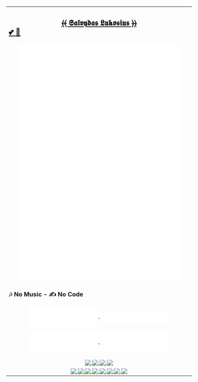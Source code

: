 <table align="justify" width="100%" margin-left="auto" margin-right="auto">
  <tr><td align="center" width="100%">
        <!-- Announments -->
        <!-- <h1></h1> -->
        <!-- <h2></h2> -->
    <h2 align="center">
      <a title="Salvydas Lukosius" target="_self" href="https://git.io/JJwwg/">⦑⦑ 𝕾𝖆𝖑𝖛𝖞𝖉𝖆𝖘
            𝕷𝖚𝖐𝖔𝖘𝖎𝖚𝖘 ⦒⦒</a>
      <div align="left"><a taget="_self" href="https://googlecloudcheatsheet.withgoogle.com/"> 💕 </a>
      <a href="https://osint.digitalclouds.pro/"> 👾 </a></div>
    </h2>
      <!-- profile-stats -->
        <a title="Salvydas Lukosius" target="_self" href="https://github.com/ss-o/">
          <img align="center" src="https://raw.githubusercontent.com/ss-o/ss-o/main/metrics/plugin.wakatime.svg"
            alt="wakatime" width="90%" height="auto" />
          <img align="center" src="https://raw.githubusercontent.com/ss-o/ss-o/main/metrics/plugin/followup/indepth.svg"
            alt="indepth" width="90%" height="auto" />
          <img align="center" src="https://raw.githubusercontent.com/ss-o/ss-o/main/metrics/plugin/languages/details.svg"
            alt="languages" width="90%" height="auto" />
       </a>
       <a title="Salvydas Lukosius" target="_self" href="https://gist.github.com/ss-o/">
          <img align="center" src="https://raw.githubusercontent.com/ss-o/ss-o/main/metrics/plugin/gists.svg"
            alt="gist" width="90%" height="auto" />
        </a>
      </td></tr>
  <!-- no-music = no-code -->
  <tr><td align="center"><h3 align="left"><b>🎶 No Music - ✍️ No Code</b></h3><div>
  <p><a title="Recently Played Artists" target="_self" href="https://open.spotify.com/user/7jy44ywkrxicioj0uolpufb73/recently-played-artists/">
    <img align="center" src="https://github.com/ss-o/ss-o/raw/main/metrics/plugin/music/spotify/recent.svg" width="38%" height="auto" />
  </a>
  <a title="Recently Played Artists" target="_self" href="https://open.spotify.com/user/7jy44ywkrxicioj0uolpufb73/recently-played-artists/">
    <img align="center" src="https://github.com/ss-o/ss-o/raw/main/metrics/plugin/music/spotify/top-artists.svg" width="38%" height="auto" />
  </a></p>
  <p><a title="Recently Played Artists" target="_self" href="https://open.spotify.com/user/7jy44ywkrxicioj0uolpufb73/recently-played-artists/">
    <img align="center" src="https://github.com/ss-o/ss-o/raw/main/metrics/plugin/music/spotify/top-tracks.svg" width="38%" height="auto" />
  </a>
  <a title="Playsist -Lofi 1" target="_self" href="https://open.spotify.com/playlist/6VcZq5Pm10ZTKp8SeLrp6G/">
    <img align="center" src="https://github.com/ss-o/ss-o/raw/main/metrics/plugin/music/spotify/playlist/lofi-1.svg" width="38%" height="auto" />
  </a></p></div></td></tr>
  <!--
  <a title="Recently Played Artists" target="_self" href="https://open.spotify.com/user/7jy44ywkrxicioj0uolpufb73/recently-played-artists/">
    <img align="center" src="https://github.com/ss-o/ss-o/raw/main/metrics/plugin/music/spotify/recent.svg" />
  </a>
  <tr><td align="center" width="100%">
  <a title="Playsist - West Gang" target="_self" href="https://open.spotify.com/playlist/2MvEUsMh1eGSrezcirrXFd/">
    <img align="center" src="https://github.com/ss-o/ss-o/raw/main/metrics/plugin/music/spotify/playlist/west.svg" width="40%" height="auto" /> 
  </a>
  <a title="Playsist - East Gang" target="_self" href="https://open.spotify.com/playlist/1X0xAsHWCpamURi0SJqV3w/">
    <img align="center" src="https://github.com/ss-o/ss-o/raw/main/metrics/plugin/music/spotify/playlist/east.svg" width="40%" height="auto" />
  </a>
  <a title="Playsist - Girls Gang" target="_self" href="https://open.spotify.com/playlist/0CXloQmqFutohB4QMcgIq1/">
    <img align="center" src="https://github.com/ss-o/ss-o/raw/main/metrics/plugin/music/spotify/playlist/girls.svg" width="40%" height="auto" />
  </a>
  <a title="Playsist -Lofi 1" target="_self" href="https://open.spotify.com/playlist/6VcZq5Pm10ZTKp8SeLrp6G/">
    <img align="center" src="https://github.com/ss-o/ss-o/raw/main/metrics/plugin/music/spotify/playlist/lofi-1.svg" width="40%" height="auto" />
  </a>
  <a title="Playsist -Lofi 2" target="_self" href="https://open.spotify.com/playlist/290lnDXzAXbDqZhnfdJuYf/">
    <img align="center" src="https://github.com/ss-o/ss-o/raw/main/metrics/plugin/music/spotify/playlist/lofi-2.svg" width="40%" height="auto" />
  </a>
  <a title="Playsist -Lofi 3" target="_self" href="https://open.spotify.com/playlist/154SEnZOkJqFJlSNIPzyU5/">
    <img align="center" src="https://github.com/ss-o/ss-o/raw/main/metrics/plugin/music/spotify/playlist/lofi-3.svg" width="40%" height="auto" />
  </a>
-->
 <tr><td align="center" width="100%">
 <!-- repository-cards -->
 <a title="Z-Shell ZI" target="_self" href="https://github.com/z-shell/zi">
  <img align="center" 
       src="https://github-readme-stats.vercel.app/api/pin/?username=z-shell&repo=zi&card_width=150&theme=github_dark&border_radius" 
       width="40%" height="auto" />
    </a>
 <a title="ZI WIKI" target="_self" href="https://github.com/z-shell/zw">
  <img align="center" 
         src="https://github-readme-stats.vercel.app/api/pin/?username=z-shell&repo=zw&card_width=150&theme=github_dark" 
         width="40%" height="auto" />
    </a>
 <a title="f-sy-h" target="_self" href="https://github.com/z-shell/f-sy-h">
  <img align="center" 
       src="https://github-readme-stats.vercel.app/api/pin/?username=z-shell&repo=f-sy-h&card_width=150&theme=github_dark" 
       width="40%" height="auto" />
    </a>
 <a title="h-s-mw" target="_self" href="https://github.com/z-shell/h-s-mw">
  <img align="center" 
       src="https://github-readme-stats.vercel.app/api/pin/?username=z-shell&repo=h-s-mw&card_width=150&theme=github_dark" width="40%" height="auto" />
    </a>
 </td></tr>
    <!-- contact-badges -->
    <tr>
      <td align="center" width="100%">
        <a title="Google DEV" target="_self" href="https://g.dev/sall/">
          <img align="center"
            src="https://img.shields.io/badge/-GDEV-222222?style=flat-square&logo=g.dev&logoColor=white&link=https://g.dev/sall/" />
        </a>
        <a title="DEV" target="_self" href="https://dev.to/sso/">
          <img align="center"
            src="https://img.shields.io/badge/-DEV-222222?style=flat-square&logo=dev.to&logoColor=white&link=https://dev.to/sso/" />
        </a>
        <a title="Twitter" target="_self" href="https://twitter.com/salldc/">
          <img align="center"
            src="https://img.shields.io/badge/-Twitter-222222?style=flat-square&logo=twitter&logoColor=white&link=https://twitter.com/salldc/" />
        </a>
        <a title="GitLab" target="_self" href="https://gitlab.com/ss-o/">
          <img align="center"
            src="https://img.shields.io/badge/-GitLab-222222?style=flat-square&logo=GitLab&logoColor=white&link=https://gitlab.com/ss-o/" />
        </a>
        <a title="Slack" target="_self" href="https://digital-teams.slack.com/">
          <img align="center"
            src="https://img.shields.io/badge/-Slack-222222?style=flat-square&logo=Slack&logoColor=white&link=https://digital-teams.slack.com/" />
        </a>
        <a title="Reddit" target="_self" href="https://www.reddit.com/u/ss-o/">
          <img align="center"
            src="https://img.shields.io/badge/-Reddit-222222?style=flat-square&logo=Reddit&logoColor=white&link=https://https://www.reddit.com/u/ss-o/" />
        </a>
        <a title="LinkedIn" target="_self" href="https://www.linkedin.com/in/ss-o/">
          <img align="center"
            src="https://img.shields.io/badge/-LinkedIn-222222?style=flat-square&logo=Linkedin&logoColor=white" />
        </a>
        <a title="stackoverflow" target="_self" href="https://stackoverflow.com/users/13893752/salvydas-lukosius">
          <img align="center"
            src="https://img.shields.io/badge/-Stack%20Overflow-222222?style=flat-square&logo=stack-overflow&logoColor=white" />
        </a>
      </td>
    </tr>
  </table>
